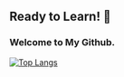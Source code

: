 ## Ready to Learn! 👋

### Welcome to My Github.

[![Top Langs](https://github-readme-stats.vercel.app/api/top-langs/?username=shenalexw&theme=dark)](https://github.com/anuraghazra/github-readme-stats)


